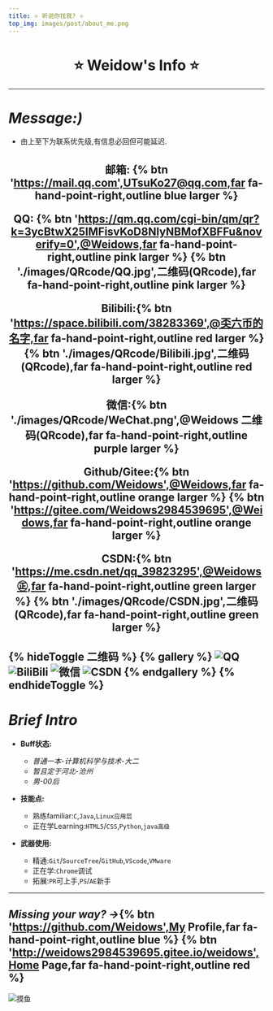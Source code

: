 ```yaml
---
title: ⭐ 听说你找我? ⭐
top_img: images/post/about_me.png
---
```

<!--
 * @Author: Weidows
 * @Date: 2020-07-24 14:07:43
 * @LastEditors: Weidows
 * @LastEditTime: 2020-08-31 10:18:56
 * @FilePath: \Weidows\Website\source\tags\about.md
-->
<h1 align="center">
  ⭐️ Weidow's Info ⭐️
</h1>

---

# *Message:)*
  * 由上至下为联系优先级,有信息必回但可能延迟.

<h2 align="center">

  邮箱: {% btn 'https://mail.qq.com',UTsuKo27@qq.com,far fa-hand-point-right,outline blue larger %}

  QQ: {% btn 'https://qm.qq.com/cgi-bin/qm/qr?k=3ycBtwX25IMFisvKoD8NIyNBMofXBFFu&noverify=0',@Weidows,far fa-hand-point-right,outline pink larger %} {% btn './images/QRcode/QQ.jpg',二维码(QRcode),far fa-hand-point-right,outline pink larger %}


  Bilibili:{% btn 'https://space.bilibili.com/38283369',@奀六币的名字,far fa-hand-point-right,outline red larger %} {% btn './images/QRcode/Bilibili.jpg',二维码(QRcode),far fa-hand-point-right,outline red larger %}

  微信:{% btn './images/QRcode/WeChat.png',@Weidows 二维码(QRcode),far fa-hand-point-right,outline purple larger %}

  Github/Gitee:{% btn 'https://github.com/Weidows',@Weidows,far fa-hand-point-right,outline orange larger %} {% btn 'https://gitee.com/Weidows2984539695',@Weidows,far fa-hand-point-right,outline orange larger %}

  CSDN:{% btn 'https://me.csdn.net/qq_39823295',@Weidows㊣,far fa-hand-point-right,outline green larger %} {% btn './images/QRcode/CSDN.jpg',二维码(QRcode),far fa-hand-point-right,outline green larger %}

  {% hideToggle 二维码 %}
    {% gallery %}
    ![QQ](../images/QRcode/QQ.jpg)
    ![BiliBili](../images/QRcode/Bilibili.jpg)
    ![微信](../images/QRcode/WeChat.png)
    ![CSDN](../images/QRcode/CSDN.jpg)
    {% endgallery %}
  {% endhideToggle %}
  ---
</h2>

# *Brief Intro*
  * **Buff状态:**
    * *普通一本-计算机科学与技术-大二*
    * *暂且定于河北-沧州*
    * *男-00后*

  * **技能点:**
    * 熟练familiar:`C`,`Java`,`Linux应用层`
    * 正在学Learning:`HTML5`/`CSS`,`Python`,`java高级`

  * **武器使用:**
    * 精通:`Git`/`SourceTree`/`GitHub`,`VScode`,`VMware`
    * 正在学:`Chrome`调试
    * 拓展:`PR`可上手,`PS`/`AE`新手
---

## *Missing your way? ->*{% btn 'https://github.com/Weidows',My Profile,far fa-hand-point-right,outline blue %} {% btn 'http://weidows2984539695.gitee.io/weidows',Home Page,far fa-hand-point-right,outline red %}
<!-- [*Weidow's Profile  /*](https://github.com/Weidows)[*/  Weidow's Page*](http://weidows2984539695.gitee.io/weidows) -->

  ![摸鱼](../images/unknown/QQ图片20200624160634.jpg)
